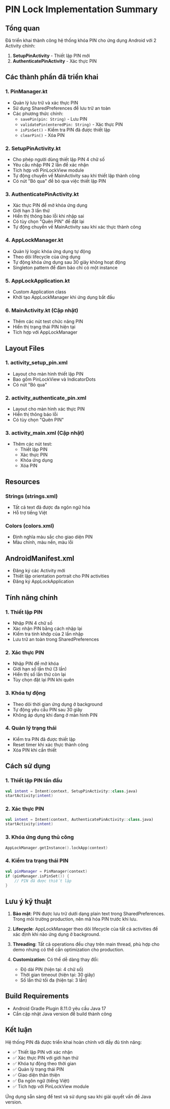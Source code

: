 # PIN Lock Implementation Summary

## Tổng quan
Đã triển khai thành công hệ thống khóa PIN cho ứng dụng Android với 2 Activity chính:
1. **SetupPinActivity** - Thiết lập PIN mới
2. **AuthenticatePinActivity** - Xác thực PIN

## Các thành phần đã triển khai

### 1. PinManager.kt
- Quản lý lưu trữ và xác thực PIN
- Sử dụng SharedPreferences để lưu trữ an toàn
- Các phương thức chính:
  - `savePin(pin: String)` - Lưu PIN
  - `validatePin(enteredPin: String)` - Xác thực PIN
  - `isPinSet()` - Kiểm tra PIN đã được thiết lập
  - `clearPin()` - Xóa PIN

### 2. SetupPinActivity.kt
- Cho phép người dùng thiết lập PIN 4 chữ số
- Yêu cầu nhập PIN 2 lần để xác nhận
- Tích hợp với PinLockView module
- Tự động chuyển về MainActivity sau khi thiết lập thành công
- Có nút "Bỏ qua" để bỏ qua việc thiết lập PIN

### 3. AuthenticatePinActivity.kt
- Xác thực PIN để mở khóa ứng dụng
- Giới hạn 3 lần thử
- Hiển thị thông báo lỗi khi nhập sai
- Có tùy chọn "Quên PIN" để đặt lại
- Tự động chuyển về MainActivity sau khi xác thực thành công

### 4. AppLockManager.kt
- Quản lý logic khóa ứng dụng tự động
- Theo dõi lifecycle của ứng dụng
- Tự động khóa ứng dụng sau 30 giây không hoạt động
- Singleton pattern để đảm bảo chỉ có một instance

### 5. AppLockApplication.kt
- Custom Application class
- Khởi tạo AppLockManager khi ứng dụng bắt đầu

### 6. MainActivity.kt (Cập nhật)
- Thêm các nút test chức năng PIN
- Hiển thị trạng thái PIN hiện tại
- Tích hợp với AppLockManager

## Layout Files

### 1. activity_setup_pin.xml
- Layout cho màn hình thiết lập PIN
- Bao gồm PinLockView và IndicatorDots
- Có nút "Bỏ qua"

### 2. activity_authenticate_pin.xml
- Layout cho màn hình xác thực PIN
- Hiển thị thông báo lỗi
- Có tùy chọn "Quên PIN"

### 3. activity_main.xml (Cập nhật)
- Thêm các nút test:
  - Thiết lập PIN
  - Xác thực PIN
  - Khóa ứng dụng
  - Xóa PIN

## Resources

### Strings (strings.xml)
- Tất cả text đã được đa ngôn ngữ hóa
- Hỗ trợ tiếng Việt

### Colors (colors.xml)
- Định nghĩa màu sắc cho giao diện PIN
- Màu chính, màu nền, màu lỗi

## AndroidManifest.xml
- Đăng ký các Activity mới
- Thiết lập orientation portrait cho PIN activities
- Đăng ký AppLockApplication

## Tính năng chính

### 1. Thiết lập PIN
- Nhập PIN 4 chữ số
- Xác nhận PIN bằng cách nhập lại
- Kiểm tra tính khớp của 2 lần nhập
- Lưu trữ an toàn trong SharedPreferences

### 2. Xác thực PIN
- Nhập PIN để mở khóa
- Giới hạn số lần thử (3 lần)
- Hiển thị số lần thử còn lại
- Tùy chọn đặt lại PIN khi quên

### 3. Khóa tự động
- Theo dõi thời gian ứng dụng ở background
- Tự động yêu cầu PIN sau 30 giây
- Không áp dụng khi đang ở màn hình PIN

### 4. Quản lý trạng thái
- Kiểm tra PIN đã được thiết lập
- Reset timer khi xác thực thành công
- Xóa PIN khi cần thiết

## Cách sử dụng

### 1. Thiết lập PIN lần đầu
```kotlin
val intent = Intent(context, SetupPinActivity::class.java)
startActivity(intent)
```

### 2. Xác thực PIN
```kotlin
val intent = Intent(context, AuthenticatePinActivity::class.java)
startActivity(intent)
```

### 3. Khóa ứng dụng thủ công
```kotlin
AppLockManager.getInstance().lockApp(context)
```

### 4. Kiểm tra trạng thái PIN
```kotlin
val pinManager = PinManager(context)
if (pinManager.isPinSet()) {
    // PIN đã được thiết lập
}
```

## Lưu ý kỹ thuật

1. **Bảo mật**: PIN được lưu trữ dưới dạng plain text trong SharedPreferences. Trong môi trường production, nên mã hóa PIN trước khi lưu.

2. **Lifecycle**: AppLockManager theo dõi lifecycle của tất cả activities để xác định khi nào ứng dụng ở background.

3. **Threading**: Tất cả operations đều chạy trên main thread, phù hợp cho demo nhưng có thể cần optimization cho production.

4. **Customization**: Có thể dễ dàng thay đổi:
   - Độ dài PIN (hiện tại: 4 chữ số)
   - Thời gian timeout (hiện tại: 30 giây)
   - Số lần thử tối đa (hiện tại: 3 lần)

## Build Requirements

- Android Gradle Plugin 8.11.0 yêu cầu Java 17
- Cần cập nhật Java version để build thành công

## Kết luận

Hệ thống PIN đã được triển khai hoàn chỉnh với đầy đủ tính năng:
- ✅ Thiết lập PIN với xác nhận
- ✅ Xác thực PIN với giới hạn thử
- ✅ Khóa tự động theo thời gian
- ✅ Quản lý trạng thái PIN
- ✅ Giao diện thân thiện
- ✅ Đa ngôn ngữ (tiếng Việt)
- ✅ Tích hợp với PinLockView module

Ứng dụng sẵn sàng để test và sử dụng sau khi giải quyết vấn đề Java version.